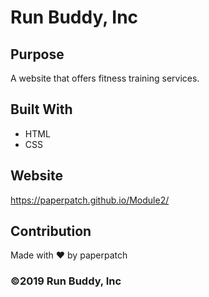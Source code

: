 # Run Buddy, Inc

## Purpose
A website that offers fitness training services. 

## Built With
* HTML
* CSS

## Website
https://paperpatch.github.io/Module2/

## Contribution
Made with ❤️ by paperpatch

### ©️2019 Run Buddy, Inc 